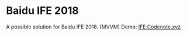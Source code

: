 # Baidu IFE 2018
A possible solution for Baidu IFE 2018. (MVVM)
Demo: [IFE.Codenote.xyz](http://ife.codenote.xyz/x.x/dist)